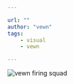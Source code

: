```yaml
---

url: ""
author: "vewn"
tags:
    - visual
    - vewn

---
```

![vewn firing squad](/images/art/vewn-firing-squad.jpg)